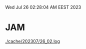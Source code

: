 Wed Jul 26 02:28:04 AM EEST 2023
# JAM
<a href='./cache/202307/26_02.log'>./cache/202307/26_02.log</a>
